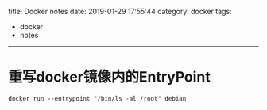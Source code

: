 title: Docker notes
date: 2019-01-29 17:55:44
category: docker
tags:
  - docker
  - notes
  
---
# 重写docker镜像内的EntryPoint
```shell
docker run --entrypoint "/bin/ls -al /root" debian

```

